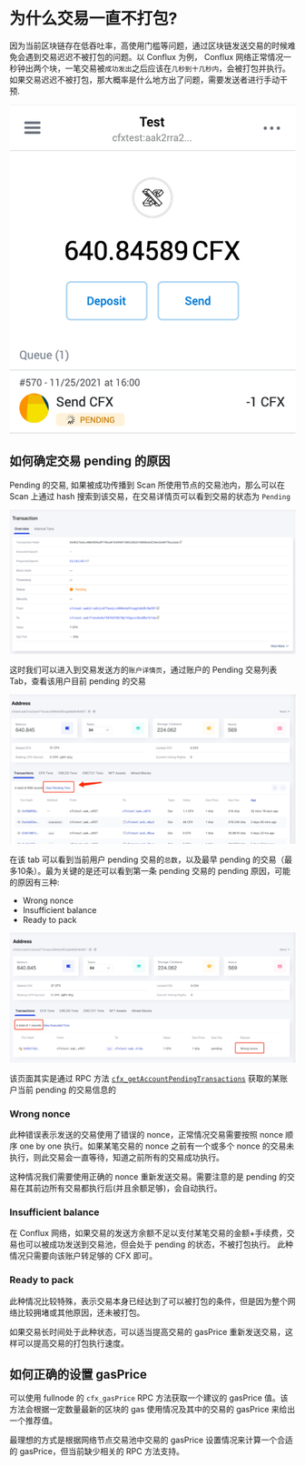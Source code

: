 # 为什么交易一直不打包?

因为当前区块链存在低吞吐率，高使用门槛等问题，通过区块链发送交易的时候难免会遇到交易迟迟不被打包的问题。以 Conflux 为例，
Conflux 网络正常情况一秒钟出两个块，一笔交易被`成功发出`之后应该在`几秒到十几秒内`，会被打包并执行。
如果交易迟迟不被打包，那大概率是什么地方出了问题，需要发送者进行手动干预.

![](image/why-tx-pending/tx-pending.png)

## 如何确定交易 pending 的原因

Pending 的交易, 如果被成功传播到 Scan 所使用节点的交易池内，那么可以在 Scan 上通过 hash 搜索到该交易，在交易详情页可以看到交易的状态为 `Pending`

![](image/why-tx-pending/scan-pending-detail.png)

这时我们可以进入到交易发送方的`账户详情页`，通过账户的 Pending 交易列表 Tab，查看该用户目前 pending 的交易

![](image/why-tx-pending/scan-pending-entry.jpeg)

在该 tab 可以看到当前用户 pending 交易的`总数`，以及最早 pending 的交易（最多10条）。最为关键的是还可以看到第一条 pending 交易的 pending 原因，可能的原因有三种:

* Wrong nonce
* Insufficient balance
* Ready to pack

![](image/why-tx-pending/scan-pending-tx-list.jpeg)

该页面其实是通过 RPC 方法 [`cfx_getAccountPendingTransactions`](http://developer.confluxnetwork.org/conflux-doc/docs/json_rpc/#cfx_getaccountpendingtransactions) 获取的某账户当前 pending 的交易信息的

### Wrong nonce

此种错误表示发送的交易使用了错误的 nonce，正常情况交易需要按照 nonce 顺序 one by one 执行。如果某笔交易的 nonce 之前有一个或多个 nonce 的交易未执行，则此交易会一直等待，知道之前所有的交易成功执行。

这种情况我们需要使用正确的 nonce 重新发送交易。需要注意的是 pending 的交易在其前边所有交易都执行后(并且余额足够)，会自动执行。

### Insufficient balance

在 Conflux 网络，如果交易的发送方余额不足以支付某笔交易的金额+手续费，交易也可以被成功发送到交易池，但会处于 pending 的状态，不被打包执行。
此种情况只需要向该账户转足够的 CFX 即可。

### Ready to pack

此种情况比较特殊，表示交易本身已经达到了可以被打包的条件，但是因为整个网络比较拥堵或其他原因，还未被打包。

如果交易长时间处于此种状态，可以适当提高交易的 gasPrice 重新发送交易，这样可以提高交易的打包执行速度。

## 如何正确的设置 gasPrice

可以使用 fullnode 的 `cfx_gasPrice` RPC 方法获取一个建议的 gasPrice 值。该方法会根据一定数量最新的区块的 gas 使用情况及其中的交易的 gasPrice 来给出一个推荐值。

最理想的方式是根据网络节点交易池中交易的  gasPrice 设置情况来计算一个合适的 gasPrice，但当前缺少相关的 RPC 方法支持。